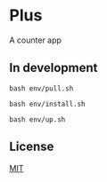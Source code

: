 # Plus

A counter app

## In development

```
bash env/pull.sh

bash env/install.sh

bash env/up.sh
```

## License

[MIT](./LICENSE)
